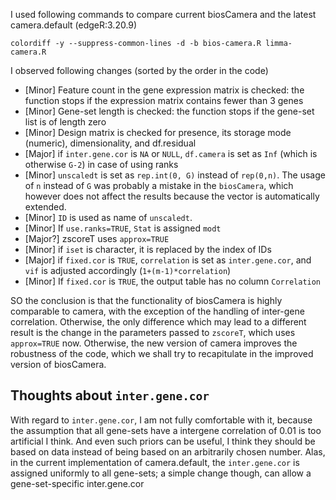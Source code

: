 I used following commands to compare current biosCamera and the latest camera.default (edgeR:3.20.9)

```{bash colordiff}
colordiff -y --suppress-common-lines -d -b bios-camera.R limma-camera.R
```

I observed following changes (sorted by the order in the code)

* [Minor] Feature count in the gene expression matrix is checked: the function stops if the expression matrix contains fewer than 3 genes
* [Minor] Gene-set length is checked: the function stops if the gene-set list is of length zero
* [Minor] Design matrix is checked for presence, its storage mode (numeric), dimensionality, and df.residual
* [Major] if `inter.gene.cor` is `NA` or `NULL`, `df.camera` is set as `Inf` (which is otherwise `G-2`) in case of using ranks
* [Minor] `unscaledt` is set as `rep.int(0, G)` instead of `rep(0,n)`. The usage of `n` instead of `G` was probably a mistake in the `biosCamera`, which however does not affect the results because the vector is automatically extended.
* [Minor] `ID` is used as name of `unscaledt`.
* [Minor] If `use.ranks=TRUE`, `Stat` is assigned `modt`
* [Major?] zscoreT uses `approx=TRUE`
* [Minor] if `iset` is character, it is replaced by the index of IDs
* [Major] if `fixed.cor` is `TRUE`, `correlation` is set as `inter.gene.cor`, and `vif` is adjusted accordingly (`1+(m-1)*correlation`)
* [Minor] If `fixed.cor` is `TRUE`, the output table has no column `Correlation`

SO the conclusion is that the functionality of biosCamera is highly comparable to camera, with the exception of the handling of inter-gene correlation. Otherwise, the only difference which may lead to a different result is the change in the parameters passed to `zscoreT`, which uses `approx=TRUE` now. Otherwise, the new version of camera improves the robustness of the code, which we shall try to recapitulate in the improved version of biosCamera.

## Thoughts about `inter.gene.cor`

With regard to `inter.gene.cor`, I am not fully comfortable with it, because the assumption that all gene-sets have a intergene correlation of 0.01 is too artificial I think. And even such priors can be useful, I think they should be based on data instead of being based on an arbitrarily chosen number. Alas, in the current implementation of camera.default, the `inter.gene.cor` is assigned uniformly to all gene-sets; a simple change though, can allow a gene-set-specific inter.gene.cor
